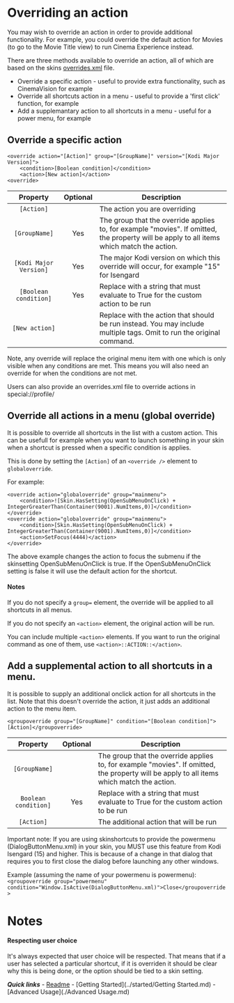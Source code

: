 # Overriding an action

You may wish to override an action in order to provide additional functionality. For example, you could override the default action for Movies (to go to the Movie Title view) to run Cinema Experience instead.

There are three methods available to override an action, all of which are based on the skins [overrides.xml](./overrides.md) file.

* Override a specific action - useful to provide extra functionality, such as CinemaVision for example
* Override all shortcuts action in a menu - useful to provide a 'first click' function, for example
* Add a supplemantary action to all shortcuts in a menu - useful for a power menu, for example

## Override a specific action

```
<override action="[Action]" group="[GroupName]" version="[Kodi Major Version]">
	<condition>[Boolean condition]</condition>
	<action>[New action]</action>
<override>
```
	
| Property | Optional | Description |
| :------: | :------: | ----------- |
| `[Action]` | | The action you are overriding |
| `[GroupName]` | Yes | The group that the override applies to, for example "movies". If omitted, the property will be apply to all items which match the action. |
| `[Kodi Major Version]` | Yes | The major Kodi version on which this override will occur, for example "15" for Isengard |
| `[Boolean condition]` | Yes | Replace with a string that must evaluate to True for the custom action to be run
| `[New action]` | | Replace with the action that should be run instead. You may include multiple <action> tags. Omit to run the original command. |

Note, any override will replace the original menu item with one which is only visible when any conditions are met. This means you will also need an override for when the conditions are not met.

Users can also provide an overrides.xml file to override actions in special://profile/

## Override all actions in a menu (global override)

It is possible to override all shortcuts in the list with a custom action. This can be usefull for example when you want to launch something in your skin when a shortcut is pressed when a specific condition is applies.

This is done by setting the `[Action]` of an `<override />` element to `globaloverride`.

For example:

```
<override action="globaloverride" group="mainmenu">
	<condition>![Skin.HasSetting(OpenSubMenuOnClick) + IntegerGreaterThan(Container(9001).NumItems,0)]</condition>
</override>
<override action="globaloverride" group="mainmenu">
	<condition>[Skin.HasSetting(OpenSubMenuOnClick) + IntegerGreaterThan(Container(9001).NumItems,0)]</condition>
	<action>SetFocus(4444)</action>
</override>
```

The above example changes the action to focus the submenu if the skinsetting OpenSubMenuOnClick is true.
If the OpenSubMenuOnClick setting is false it will use the default action for the shortcut.

#### Notes

If you do not specify a `group=` element, the override will be applied to all shortcuts in all menus.

If you do not specify an `<action>` element, the original action will be run.

You can include multiple `<action>` elements. If you want to run the original command as one of them, use `<action>::ACTION::</action>`.

## Add a supplemental action to all shortcuts in a menu.

It is possible to supply an additional onclick action for all shortcuts in the list.
Note that this doesn't override the action, it just adds an additional action to the menu item.

`<groupoverride group="[GroupName]" condition="[Boolean condition]">[Action]</groupoverride>`

| Property | Optional | Description |
| :------: | :------: | ----------- |
| `[GroupName]` | | The group that the override applies to, for example "movies". If omitted, the property will be apply to all items which match the action. |
| `Boolean condition]` | Yes | Replace with a string that must evaluate to True for the custom action to be run |
| `[Action]` | | The additional action that will be run |

Important note: If you are using skinshortcuts to provide the powermenu (DialogButtonMenu.xml) in your skin, you MUST use this feature from Kodi Isengard (15) and higher. This is because of a change in that dialog that requires you to first close the dialog before launching any other windows.

Example (assuming the name of your powermenu is powermenu):
`<groupoverride group="powermenu" condition="Window.IsActive(DialogButtonMenu.xml)">Close</groupoverride>`

# Notes

#### Respecting user choice

It's always expected that user choice will be respected. That means that if a user has selected a particular shortcut, if it is overriden it should be clear why this is being done, or the option should be tied to a skin setting.

***Quick links*** - [Readme](../../../README.md) - [Getting Started](../started/Getting Started.md) - [Advanced Usage](./Advanced Usage.md)